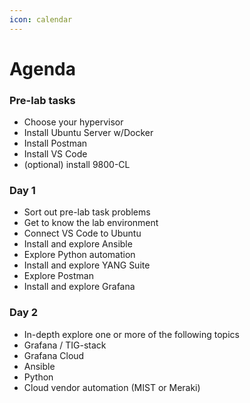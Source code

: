 ```yaml
---
icon: calendar
---
```


# Agenda

### Pre-lab tasks

* Choose your hypervisor
* Install Ubuntu Server w/Docker
* Install Postman
* Install VS Code
* (optional) install 9800-CL

### Day 1

* Sort out pre-lab task problems
* Get to know the lab environment
* Connect VS Code to Ubuntu
* Install and explore Ansible
* Explore Python automation
* Install and explore YANG Suite
* Explore Postman
* Install and explore Grafana

### Day 2

* In-depth explore one or more of the following topics
* Grafana / TIG-stack
* Grafana Cloud
* Ansible
* Python
* Cloud vendor automation (MIST or Meraki)
